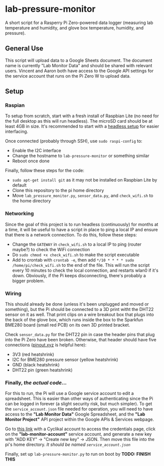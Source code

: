 # lab-pressure-monitor
A short script for a Rasperry Pi Zero-powered data logger (measuring lab temperature and humidity, and glove box temperature, humidity, and pressure).

## General Use
This script will upload data to a Google Sheets document. The document name is currently "Lab Monitor Data" and should be shared with relevant users. Vincent and Aaron both have access to the Google API settings for the service account that runs on the Pi Zero W to upload data.

## Setup
### Raspian
To setup from scratch, start with a fresh install of Raspbian Lite (no need for the full desktop as this will run headless). The microSD card should be at least 4GB in size. It's recommended to start with a [headless setup](https://www.tomshardware.com/reviews/raspberry-pi-headless-setup-how-to,6028.html) for easier interfacing.

Once connected (probably through SSH), use `sudo raspi-config` to:
- Enable the I2C interface
- Change the hostname to `lab-pressure-monitor` or something similar
- Reboot once done

Finally, follow these steps for the code:
- `sudo apt-get install git` as it may not be installed on Raspbian Lite by default
- Clone this repository to the pi home directory
- Move `lab_pressure_monitor.py`, `sensor_data.py`, and `check_wifi.sh` to the home directory

### Networking
Since the goal of this project is to run headless (continuously) for months at a time, it will be useful to have a script in place to ping a local IP and ensure that there is a network connection. To do this, follow these steps:
- Change the `GATEWAY` in `check_wifi.sh` to a local IP to ping (router maybe?) to check the WiFi connection
- Do `sudo chmod +x check_wifi.sh` to make the script executable
- Add to crontab with `crontab -e`, then add `*/10 * * * * sudo /home/pi/check_wifi.sh` to the end of the file. This will run the script every 10 minutes to check the local connection, and restarts wlan0 if it's down. Obviously, if the Pi keeps disconnecting, there's probably a bigger problem.

### Wiring
This should already be done (unless it's been unplugged and moved or something), but the Pi should be connected to a 3D print witht the DHT22 sensor on it as well. That print clips on a wire breakout box that plugs into the back of the glove box, which runs inside the box to the Sparkfun BME280 board (small red PCB) on its own 3D printed bracket.

Check `sensor_data.py` for the DHT22 pin in case the header pins that plug into the Pi Zero have been broken. Otherwise, that header should have five connections ([pinout.xyz](https://www.pinout.xyz) is helpful here):
- 3V3 (red heatshrink)
- I2C for BME280 pressure sensor (yellow heatshrink)
- GND (black heatshrink)
- DHT22 pin (green heatshrink)

### Finally, _the actual code..._
For this to run, the Pi will use a Google service account to edit a spreadsheet. This is easier than other ways of authenticating since the Pi can be logged in forever (a slight security risk, but much simpler). To get the `service_account.json` file needed for operation, you will need to have access to the **"Lab Monitor Data"** Google Spreadsheet, and the **"Lab Monitor Project"** API project within the Google APIs & Services webpage.

Go to [this link](https://console.developers.google.com/apis/credentials?authuser=0&project=lab-monitor-project&supportedpurview=project) with a Cyclikal account to access the credentials page, click on the **"lab-monitor-account"** service account, and generate a new key with "ADD KEY" -> "Create new key" -> JSON. Then move this file into the pi's home directory. _It should be named `service_account.json`_

Finally, set up `lab-pressure-monitor.py` to run on boot by **TODO: FINISH THIS**